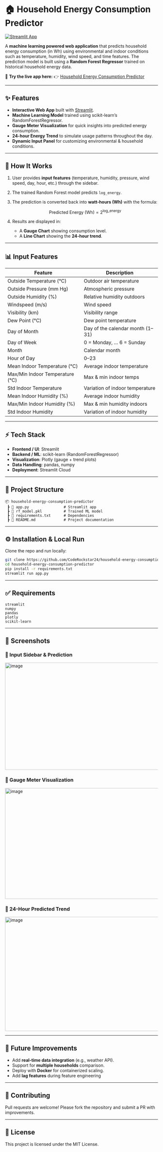 # 🏠 Household Energy Consumption Predictor

[![Streamlit App](https://img.shields.io/badge/Streamlit-Deployed-brightgreen?logo=streamlit)](https://household-energy-consumption-predictor-uxdfi8gryzh4azweemhrjt.streamlit.app/)

A **machine learning powered web application** that predicts household energy consumption (in Wh) using environmental and indoor conditions such as temperature, humidity, wind speed, and time features. The prediction model is built using a **Random Forest Regressor** trained on historical household energy data.

🔗 **Try the live app here:**
👉 [Household Energy Consumption Predictor](https://household-energy-consumption-predictor-uxdfi8gryzh4azweemhrjt.streamlit.app/)

---

## ✨ Features

* **Interactive Web App** built with [Streamlit](https://streamlit.io/).
* **Machine Learning Model** trained using scikit-learn’s RandomForestRegressor.
* **Gauge Meter Visualization** for quick insights into predicted energy consumption.
* **24-hour Energy Trend** to simulate usage patterns throughout the day.
* **Dynamic Input Panel** for customizing environmental & household conditions.

---

## 🚀 How It Works

1. User provides **input features** (temperature, humidity, pressure, wind speed, day, hour, etc.) through the sidebar.
2. The trained Random Forest model predicts `log_energy`.
3. The prediction is converted back into **watt-hours (Wh)** with the formula:

   $$
   \text{Predicted Energy (Wh)} = 2^{\text{log\_energy}}
   $$
4. Results are displayed in:

   * A **Gauge Chart** showing consumption level.
   * A **Line Chart** showing the **24-hour trend**.

---

## 📊 Input Features

| Feature                         | Description                      |
| ------------------------------- | -------------------------------- |
| Outside Temperature (°C)        | Outdoor air temperature          |
| Outside Pressure (mm Hg)        | Atmospheric pressure             |
| Outside Humidity (%)            | Relative humidity outdoors       |
| Windspeed (m/s)                 | Wind speed                       |
| Visibility (km)                 | Visibility range                 |
| Dew Point (°C)                  | Dew point temperature            |
| Day of Month                    | Day of the calendar month (1–31) |
| Day of Week                     | 0 = Monday, … 6 = Sunday         |
| Month                           | Calendar month                   |
| Hour of Day                     | 0–23                             |
| Mean Indoor Temperature (°C)    | Average indoor temperature       |
| Max/Min Indoor Temperature (°C) | Max & min indoor temps           |
| Std Indoor Temperature          | Variation of indoor temperature  |
| Mean Indoor Humidity (%)        | Average indoor humidity          |
| Max/Min Indoor Humidity (%)     | Max & min humidity indoors       |
| Std Indoor Humidity             | Variation of indoor humidity     |

---

## ⚡ Tech Stack

* **Frontend / UI**: Streamlit
* **Backend / ML**: scikit-learn (RandomForestRegressor)
* **Visualization**: Plotly (gauge + trend plots)
* **Data Handling**: pandas, numpy
* **Deployment**: Streamlit Cloud

---

## 📂 Project Structure

```
📦 household-energy-consumption-predictor
 ┣ 📜 app.py                # Streamlit app
 ┣ 📜 rf_model.pkl          # Trained ML model
 ┣ 📜 requirements.txt      # Dependencies
 ┣ 📜 README.md             # Project documentation
```

---

## ⚙️ Installation & Local Run

Clone the repo and run locally:

```bash
git clone https://github.com/CodeRockstar24/household-energy-consumption-predictor.git
cd household-energy-consumption-predictor
pip install -r requirements.txt
streamlit run app.py
```

---

## ✅ Requirements

```
streamlit
numpy
pandas
plotly
scikit-learn
```

---

## 📸 Screenshots

### 🔹 Input Sidebar & Prediction

<img width="958" height="352" alt="image" src="https://github.com/user-attachments/assets/552ba93f-4d14-4620-abf9-cd12deafa8ad" />


### 🔹 Gauge Meter Visualization

<img width="718" height="364" alt="image" src="https://github.com/user-attachments/assets/ed8cffbb-ac40-4677-ba19-79c386057d06" />


### 🔹 24-Hour Predicted Trend

<img width="739" height="375" alt="image" src="https://github.com/user-attachments/assets/e41f052a-1d32-4f92-9bc5-23b9bc6b6a7d" />


---

## 🔮 Future Improvements

* Add **real-time data integration** (e.g., weather API).
* Support for **multiple households** comparison.
* Deploy with **Docker** for containerized scaling.
* Add **lag features** during feature engineering

---

## 🤝 Contributing

Pull requests are welcome! Please fork the repository and submit a PR with improvements.

---

## 📜 License

This project is licensed under the MIT License.


